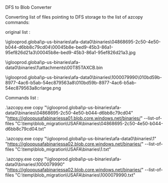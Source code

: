 DFS to Blob Converter 

Converting list of files  pointing to DFS storage to the list of azcopy commands:

original  list : 

\\iglooprod.global\p-us-binaries\afa-data0\binaries\04868695-2c50-4e50-b044-d6bb8c79cd04\00045b8e-bed9-45b3-86a1-95ef826d21a3\00045b8e-bed9-45b3-86a1-95ef826d21a3.jpg

\\iglooprod.global\p-us-binaries\afa-data0\binaries\1\attachments\00T85TAXCB.bin

\\iglooprod.global\p-us-binaries\afa-data0\binaries\1000079990\010bd59b-8977-4ac6-b5ab-54ec879563a8\010bd59b-8977-4ac6-b5ab-54ec879563a8crlarge.png


Commands list :

.\azcopy.exe copy "\\iglooprod.global\p-us-binaries\afa-data0\binaries\04868695-2c50-4e50-b044-d6bb8c79cd04\" "https://igloopusafabinariessa01.blob.core.windows.net/binaries/" --list-of-files "C:\temp\blob_migration\USAFA\binaries\04868695-2c50-4e50-b044-d6bb8c79cd04.txt"

.\azcopy.exe copy "\\iglooprod.global\p-us-binaries\afa-data0\binaries\1\" "https://igloopusafabinariessa02.blob.core.windows.net/binaries/" --list-of-files "C:\temp\blob_migration\USAFA\binaries\1.txt"

.\azcopy.exe copy "\\iglooprod.global\p-us-binaries\afa-data0\binaries\1000079990\" "https://igloopusafabinariessa02.blob.core.windows.net/binaries/" --list-of-files "C:\temp\blob_migration\USAFA\binaries\1000079990.txt"
